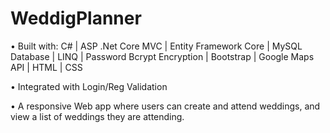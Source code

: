 # WeddigPlanner

• Built with: C# | ASP .Net Core MVC | Entity Framework Core | MySQL Database | LINQ | Password Bcrypt Encryption | Bootstrap | Google Maps API | HTML | CSS 

• Integrated with Login/Reg Validation 

• A responsive Web app where users can create and attend weddings, and view a list of weddings they are attending.
